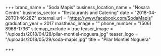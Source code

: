 +++
brand_name = "Soda Mapis"
business_location_name = "Nosara Centro"
business_sector = "Restaurants and Catering"
date = "2018-04-28T01:46:28Z"
external_url = "https://www.facebook.com/SodaMapis"
graduation_year = 2017
masthead_image = ""
phone_number = "(506) 8968-1736"
sitemap_exclude = true
teaser_image = "/uploads/2018/04/28/pilar-montiel-noguera.jpg"
teaser_logo = "/uploads/2018/05/29/soda-mapis.jpg"
title = "Pilar Montiel Noguera"

+++

